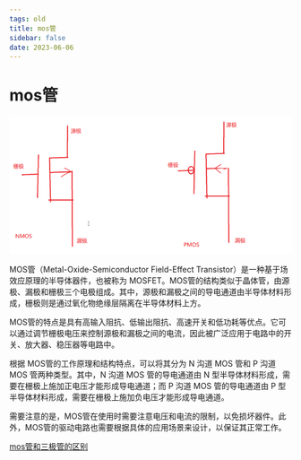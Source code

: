 ```yaml
---
tags: old
title: mos管
sidebar: false
date: 2023-06-06
---
```

# mos管

![](assets/20230606114457016.png)

MOS管（Metal-Oxide-Semiconductor Field-Effect Transistor）是一种基于场效应原理的半导体器件，也被称为 MOSFET。MOS管的结构类似于晶体管，由源极、漏极和栅极三个电极组成。其中，源极和漏极之间的导电通道由半导体材料形成，栅极则是通过氧化物绝缘层隔离在半导体材料上方。

MOS管的特点是具有高输入阻抗、低输出阻抗、高速开关和低功耗等优点。它可以通过调节栅极电压来控制源极和漏极之间的电流，因此被广泛应用于电路中的开关、放大器、稳压器等电路中。

根据 MOS管的工作原理和结构特点，可以将其分为 N 沟道 MOS 管和 P 沟道 MOS 管两种类型。其中，N 沟道 MOS 管的导电通道由 N 型半导体材料形成，需要在栅极上施加正电压才能形成导电通道；而 P 沟道 MOS 管的导电通道由 P 型半导体材料形成，需要在栅极上施加负电压才能形成导电通道。

需要注意的是，MOS管在使用时需要注意电压和电流的限制，以免损坏器件。此外，MOS管的驱动电路也需要根据具体的应用场景来设计，以保证其正常工作。

[mos管和三极管的区别](mos管和三极管的区别.md)
